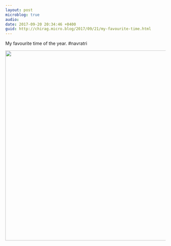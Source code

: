 ```yaml
---
layout: post
microblog: true
audio: 
date: 2017-09-20 20:34:46 +0400
guid: http://chirag.micro.blog/2017/09/21/my-favourite-time.html
---
```

My favourite time of the year. #navratri

<img src="http://chirag.micro.blog/uploads/2017/523bbad101.jpg" width="600" height="597" />

